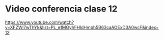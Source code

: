 # Video conferencia clase 12

https://www.youtube.com/watch?v=XFZWl7wThYk&list=PL_e1MGyhFHIdHmbh5B63caAOExD3A0wcF&index=12